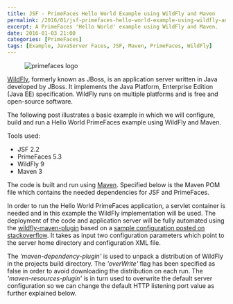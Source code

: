 ```yaml
---
title: JSF - PrimeFaces Hello World Example using WildFly and Maven
permalink: /2016/01/jsf-primefaces-hello-world-example-using-wildfly-and-maven.html
excerpt: A PrimeFaces 'Hello World' example using WildFly and Maven.
date: 2016-01-03 21:00
categories: [PrimeFaces]
tags: [Example, JavaServer Faces, JSF, Maven, PrimeFaces, WildFly]
---
```


<figure>
    <img src="{{ site.url }}/assets/images/logos/primefaces-logo.png" alt="primefaces logo">
</figure>

[WildFly](http://wildfly.org/), formerly known as JBoss, is an application server written in Java developed by JBoss. It implements the Java Platform, Enterprise Edition (Java EE) specification. WildFly runs on multiple platforms and is free and open-source software.

The following post illustrates a basic example in which we will configure, build and run a Hello World PrimeFaces example using WildFly and Maven.

Tools used:
* JSF 2.2
* PrimeFaces 5.3
* WildFly 9
* Maven 3

The code is built and run using [Maven](https://maven.apache.org/). Specified below is the Maven POM file which contains the needed dependencies for JSF and PrimeFaces.

In order to run the Hello World PrimeFaces application, a servlet container is needed and in this example the WildFly implementation will be used. The deployment of the code and application server will be fully automated using the [wildfly-maven-plugin](https://docs.jboss.org/wildfly/plugins/maven/latest/) based on a [sample configuration posted on stackoverflow](http://stackoverflow.com/a/29127121/4201470). It takes as input two configuration parameters which point to the server home directory and configuration XML file.

The <var>'maven-dependency-plugin'</var> is used to unpack a distribution of WildFly in the projects build directory. The <var>'overWrite'</var> flag has been specified as false in order to avoid downloading the distribution on each run. The <var>'maven-resources-plugin'</var> is in turn used to overwrite the default server configuration so we can change the default HTTP listening port value as further explained below.

``` xml

```





















